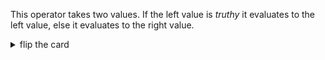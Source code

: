 This operator takes two values. If the left value is _truthy_ it evaluates to
the left value, else it evaluates to the right value.

<details>
<summary>flip the card</summary>
<br>

# _logical or_ operator: `||`

```js
'use strict';

console.log(true || true); // true
console.log(true || false); // true
console.log(false || true); // true
console.log(false || false); // false
```

</details>
